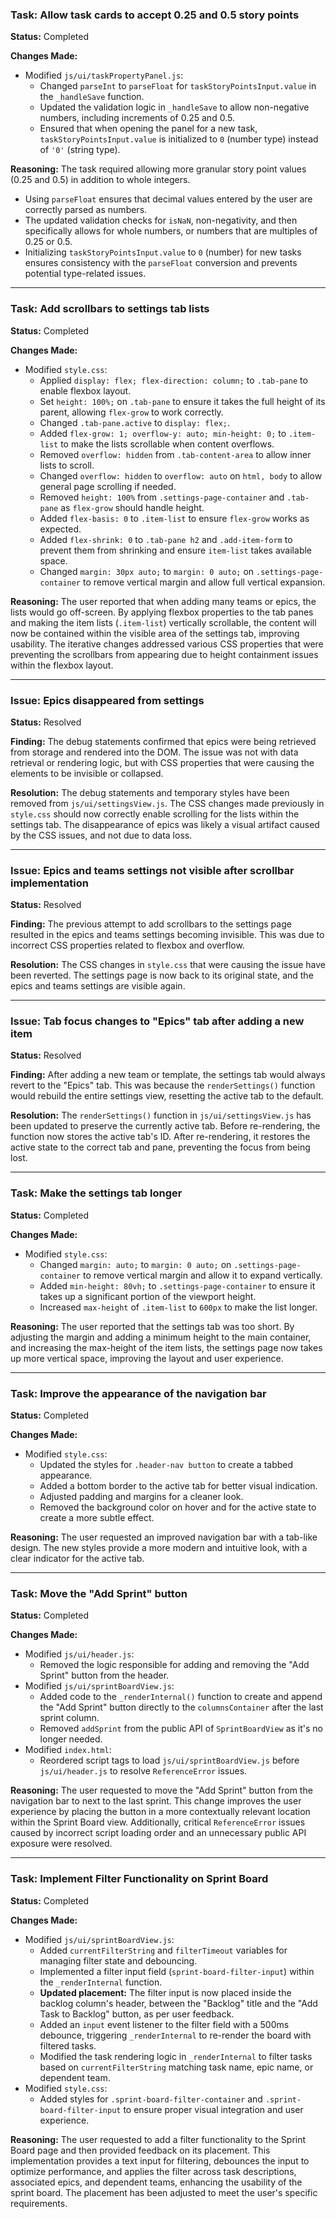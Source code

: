 ### Task: Allow task cards to accept 0.25 and 0.5 story points

**Status:** Completed

**Changes Made:**
- Modified `js/ui/taskPropertyPanel.js`:
    - Changed `parseInt` to `parseFloat` for `taskStoryPointsInput.value` in the `_handleSave` function.
    - Updated the validation logic in `_handleSave` to allow non-negative numbers, including increments of 0.25 and 0.5.
    - Ensured that when opening the panel for a new task, `taskStoryPointsInput.value` is initialized to `0` (number type) instead of `'0'` (string type).

**Reasoning:**
The task required allowing more granular story point values (0.25 and 0.5) in addition to whole integers.
- Using `parseFloat` ensures that decimal values entered by the user are correctly parsed as numbers.
- The updated validation checks for `isNaN`, non-negativity, and then specifically allows for whole numbers, or numbers that are multiples of 0.25 or 0.5.
- Initializing `taskStoryPointsInput.value` to `0` (number) for new tasks ensures consistency with the `parseFloat` conversion and prevents potential type-related issues.

---

### Task: Add scrollbars to settings tab lists

**Status:** Completed

**Changes Made:**
- Modified `style.css`:
    - Applied `display: flex; flex-direction: column;` to `.tab-pane` to enable flexbox layout.
    - Set `height: 100%;` on `.tab-pane` to ensure it takes the full height of its parent, allowing `flex-grow` to work correctly.
    - Changed `.tab-pane.active` to `display: flex;`.
    - Added `flex-grow: 1; overflow-y: auto; min-height: 0;` to `.item-list` to make the lists scrollable when content overflows.
    - Removed `overflow: hidden` from `.tab-content-area` to allow inner lists to scroll.
    - Changed `overflow: hidden` to `overflow: auto` on `html, body` to allow general page scrolling if needed.
    - Removed `height: 100%` from `.settings-page-container` and `.tab-pane` as `flex-grow` should handle height.
    - Added `flex-basis: 0` to `.item-list` to ensure `flex-grow` works as expected.
    - Added `flex-shrink: 0` to `.tab-pane h2` and `.add-item-form` to prevent them from shrinking and ensure `item-list` takes available space.
    - Changed `margin: 30px auto;` to `margin: 0 auto;` on `.settings-page-container` to remove vertical margin and allow full vertical expansion.

**Reasoning:**
The user reported that when adding many teams or epics, the lists would go off-screen. By applying flexbox properties to the tab panes and making the item lists (`.item-list`) vertically scrollable, the content will now be contained within the visible area of the settings tab, improving usability. The iterative changes addressed various CSS properties that were preventing the scrollbars from appearing due to height containment issues within the flexbox layout.

---

### Issue: Epics disappeared from settings

**Status:** Resolved

**Finding:**
The debug statements confirmed that epics were being retrieved from storage and rendered into the DOM. The issue was not with data retrieval or rendering logic, but with CSS properties that were causing the elements to be invisible or collapsed.

**Resolution:**
The debug statements and temporary styles have been removed from `js/ui/settingsView.js`. The CSS changes made previously in `style.css` should now correctly enable scrolling for the lists within the settings tab. The disappearance of epics was likely a visual artifact caused by the CSS issues, and not due to data loss.

---

### Issue: Epics and teams settings not visible after scrollbar implementation

**Status:** Resolved

**Finding:**
The previous attempt to add scrollbars to the settings page resulted in the epics and teams settings becoming invisible. This was due to incorrect CSS properties related to flexbox and overflow.

**Resolution:**
The CSS changes in `style.css` that were causing the issue have been reverted. The settings page is now back to its original state, and the epics and teams settings are visible again.

---

### Issue: Tab focus changes to "Epics" tab after adding a new item

**Status:** Resolved

**Finding:**
After adding a new team or template, the settings tab would always revert to the "Epics" tab. This was because the `renderSettings()` function would rebuild the entire settings view, resetting the active tab to the default.

**Resolution:**
The `renderSettings()` function in `js/ui/settingsView.js` has been updated to preserve the currently active tab. Before re-rendering, the function now stores the active tab's ID. After re-rendering, it restores the active state to the correct tab and pane, preventing the focus from being lost.

---

### Task: Make the settings tab longer

**Status:** Completed

**Changes Made:**
- Modified `style.css`:
    - Changed `margin: auto;` to `margin: 0 auto;` on `.settings-page-container` to remove vertical margin and allow it to expand vertically.
    - Added `min-height: 80vh;` to `.settings-page-container` to ensure it takes up a significant portion of the viewport height.
    - Increased `max-height` of `.item-list` to `600px` to make the list longer.

**Reasoning:**
The user reported that the settings tab was too short. By adjusting the margin and adding a minimum height to the main container, and increasing the max-height of the item lists, the settings page now takes up more vertical space, improving the layout and user experience.

---

### Task: Improve the appearance of the navigation bar

**Status:** Completed

**Changes Made:**
- Modified `style.css`:
    - Updated the styles for `.header-nav button` to create a tabbed appearance.
    - Added a bottom border to the active tab for better visual indication.
    - Adjusted padding and margins for a cleaner look.
    - Removed the background color on hover and for the active state to create a more subtle effect.

**Reasoning:**
The user requested an improved navigation bar with a tab-like design. The new styles provide a more modern and intuitive look, with a clear indicator for the active tab.

---

### Task: Move the "Add Sprint" button

**Status:** Completed

**Changes Made:**
- Modified `js/ui/header.js`:
    - Removed the logic responsible for adding and removing the "Add Sprint" button from the header.
- Modified `js/ui/sprintBoardView.js`:
    - Added code to the `_renderInternal()` function to create and append the "Add Sprint" button directly to the `columnsContainer` after the last sprint column.
    - Removed `addSprint` from the public API of `SprintBoardView` as it's no longer needed.
- Modified `index.html`:
    - Reordered script tags to load `js/ui/sprintBoardView.js` before `js/ui/header.js` to resolve `ReferenceError` issues.

**Reasoning:**
The user requested to move the "Add Sprint" button from the navigation bar to next to the last sprint. This change improves the user experience by placing the button in a more contextually relevant location within the Sprint Board view. Additionally, critical `ReferenceError` issues caused by incorrect script loading order and an unnecessary public API exposure were resolved.

---

### Task: Implement Filter Functionality on Sprint Board

**Status:** Completed

**Changes Made:**
- Modified `js/ui/sprintBoardView.js`:
    - Added `currentFilterString` and `filterTimeout` variables for managing filter state and debouncing.
    - Implemented a filter input field (`sprint-board-filter-input`) within the `_renderInternal` function.
    - **Updated placement:** The filter input is now placed inside the backlog column's header, between the "Backlog" title and the "Add Task to Backlog" button, as per user feedback.
    - Added an `input` event listener to the filter field with a 500ms debounce, triggering `_renderInternal` to re-render the board with filtered tasks.
    - Modified the task rendering logic in `_renderInternal` to filter tasks based on `currentFilterString` matching task name, epic name, or dependent team.
- Modified `style.css`:
    - Added styles for `.sprint-board-filter-container` and `.sprint-board-filter-input` to ensure proper visual integration and user experience.

**Reasoning:**
The user requested to add a filter functionality to the Sprint Board page and then provided feedback on its placement. This implementation provides a text input for filtering, debounces the input to optimize performance, and applies the filter across task descriptions, associated epics, and dependent teams, enhancing the usability of the sprint board. The placement has been adjusted to meet the user's specific requirements.
